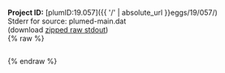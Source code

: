 **Project ID:** [plumID:19.057]({{ '/' | absolute_url }}eggs/19/057/)  
Stderr for source:  plumed-main.dat   
(download [zipped raw stdout](plumed-main.dat.plumed_master.stdout.txt.zip))  
{% raw %}
<pre>
</pre>
{% endraw %}

